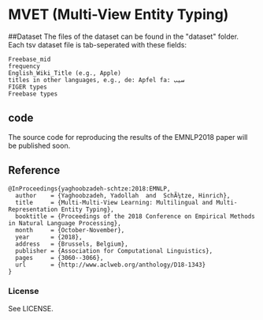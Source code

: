 # MVET (Multi-View Entity Typing)

##Dataset
The files of the dataset can be found in the "dataset" folder.
Each tsv dataset file is tab-seperated with these fields:

```
Freebase_mid
frequency
English_Wiki_Title (e.g., Apple)
titles in other languages, e.g., de: Apfel fa: سیب
FIGER types 
Freebase types
```

## code
The source code for reproducing the results of the EMNLP2018 paper will be published soon.

## Reference

```
@InProceedings{yaghoobzadeh-schtze:2018:EMNLP,
  author    = {Yaghoobzadeh, Yadollah  and  SchÃ¼tze, Hinrich},
  title     = {Multi-Multi-View Learning: Multilingual and Multi-Representation Entity Typing},
  booktitle = {Proceedings of the 2018 Conference on Empirical Methods in Natural Language Processing},
  month     = {October-November},
  year      = {2018},
  address   = {Brussels, Belgium},
  publisher = {Association for Computational Linguistics},
  pages     = {3060--3066},
  url       = {http://www.aclweb.org/anthology/D18-1343}
}

```


### License
See LICENSE.


